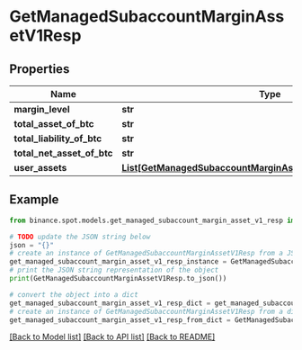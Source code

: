 # GetManagedSubaccountMarginAssetV1Resp


## Properties

Name | Type | Description | Notes
------------ | ------------- | ------------- | -------------
**margin_level** | **str** |  | [optional] 
**total_asset_of_btc** | **str** |  | [optional] 
**total_liability_of_btc** | **str** |  | [optional] 
**total_net_asset_of_btc** | **str** |  | [optional] 
**user_assets** | [**List[GetManagedSubaccountMarginAssetV1RespUserAssetsInner]**](GetManagedSubaccountMarginAssetV1RespUserAssetsInner.md) |  | [optional] 

## Example

```python
from binance.spot.models.get_managed_subaccount_margin_asset_v1_resp import GetManagedSubaccountMarginAssetV1Resp

# TODO update the JSON string below
json = "{}"
# create an instance of GetManagedSubaccountMarginAssetV1Resp from a JSON string
get_managed_subaccount_margin_asset_v1_resp_instance = GetManagedSubaccountMarginAssetV1Resp.from_json(json)
# print the JSON string representation of the object
print(GetManagedSubaccountMarginAssetV1Resp.to_json())

# convert the object into a dict
get_managed_subaccount_margin_asset_v1_resp_dict = get_managed_subaccount_margin_asset_v1_resp_instance.to_dict()
# create an instance of GetManagedSubaccountMarginAssetV1Resp from a dict
get_managed_subaccount_margin_asset_v1_resp_from_dict = GetManagedSubaccountMarginAssetV1Resp.from_dict(get_managed_subaccount_margin_asset_v1_resp_dict)
```
[[Back to Model list]](../README.md#documentation-for-models) [[Back to API list]](../README.md#documentation-for-api-endpoints) [[Back to README]](../README.md)


